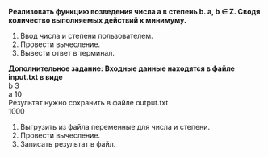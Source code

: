 **Реализовать функцию возведения числа а в степень b. a, b ∈ Z. 
Сводя количество выполняемых действий к минимуму.**
1. Ввод числа и степени пользователем.
2. Провести вычесление.
3. Вывести ответ в терминал.

**Дополнительное задание: Входные данные находятся в файле input.txt в виде**  
b 3  
a 10  
Результат нужно сохранить в файле output.txt  
1000
1. Выгрузить из файла переменные для числа и степени.
2. Провести вычесление.
3. Записать результат в файл.